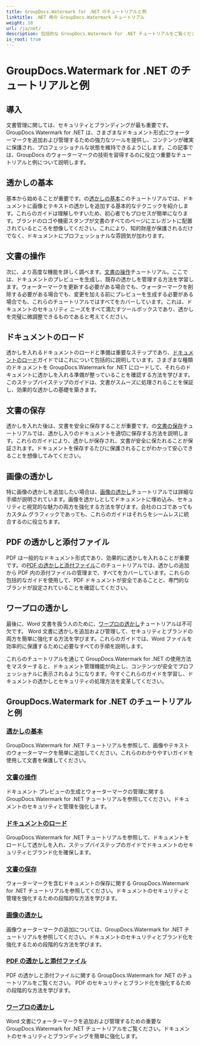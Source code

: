 ```yaml
---
title: GroupDocs.Watermark for .NET のチュートリアルと例
linktitle: .NET 用の GroupDocs.Watermark チュートリアル
weight: 10
url: /ja/net/
description: 包括的な GroupDocs.Watermark for .NET チュートリアルをご覧ください。ステップバイステップのガイドを使用して、さまざまなドキュメント形式でウォーターマークを追加、管理、保護する方法を学びます。
is_root: true
---
```


# GroupDocs.Watermark for .NET のチュートリアルと例

## 導入

文書管理に関しては、セキュリティとブランディングが最も重要です。 GroupDocs.Watermark for .NET は、さまざまなドキュメント形式にウォーターマークを追加および管理するための強力なツールを提供し、コンテンツが確実に保護され、プロフェッショナルな状態を維持できるようにします。この記事では、GroupDocs のウォーターマークの技術を習得するのに役立つ重要なチュートリアルと例について説明します。

## 透かしの基本

基本から始めることが重要です。の[透かしの基本](./watermarking-basics/)このチュートリアルでは、ドキュメントに画像とテキストの透かしを追加する基本的なテクニックを紹介します。これらのガイドは理解しやすいため、初心者でもプロセスが簡単になります。ブランドのロゴや機密スタンプが文書のすべてのページにエレガントに配置されているところを想像してください。これにより、知的財産が保護されるだけでなく、ドキュメントにプロフェッショナルな雰囲気が加わります。

## 文書の操作

次に、より高度な機能を詳しく調べます。[文書の操作](./document-manipulation/)チュートリアル。ここでは、ドキュメントのプレビューを生成し、既存の透かしを管理する方法を学習します。ウォーターマークを更新する必要がある場合でも、ウォーターマークを削除する必要がある場合でも、変更を加える前にプレビューを生成する必要がある場合でも、これらのチュートリアルではすべてをカバーしています。これは、ドキュメントのセキュリティ ニーズをすべて満たすツールボックスであり、透かしを完璧に微調整できるものであると考えてください。

## ドキュメントのロード

透かしを入れるドキュメントのロードと準備は重要なステップであり、[ドキュメントのロード](./document-loadings/)ガイドではこれについて包括的に説明しています。さまざまな種類のドキュメントを GroupDocs.Watermark for .NET にロードして、それらのドキュメントに透かしを入れる準備が整っていることを確認する方法を学びます。このステップバイステップのガイドは、文書がスムーズに処理されることを保証し、効果的な透かしの基礎を築きます。

## 文書の保存

透かしを入れた後は、文書を安全に保存することが重要です。の[文書の保存](./document-savings/)チュートリアルでは、透かし入りのドキュメントを適切に保存する方法を説明します。これらのガイドにより、透かしが保存され、文書が安全に保たれることが保証されます。ドキュメントを保存するたびに保護されることがわかって安心できることを想像してみてください。

## 画像の透かし

特に画像の透かしを追加したい場合は、[画像の透かし](./image-watermarkings/)チュートリアルでは詳細な手順が説明されています。画像を透かしとしてドキュメントに埋め込み、セキュリティと視覚的な魅力の両方を強化する方法を学びます。会社のロゴであってもカスタム グラフィックであっても、これらのガイドはそれらをシームレスに統合するのに役立ちます。

## PDF の透かしと添付ファイル

PDF は一般的なドキュメント形式であり、効果的に透かしを入れることが重要です。の[PDF の透かしと添付ファイル](./pdf-watermarking-attachments/)このチュートリアルでは、透かしの追加から PDF 内の添付ファイルの管理まで、すべてをカバーしています。これらの包括的なガイドを使用して、PDF ドキュメントが安全であることと、専門的なブランドが設定されていることを確認してください。

## ワープロの透かし

最後に、Word 文書を扱う人のために、[ワープロの透かし](./word-processing-watermarkings/)チュートリアルは不可欠です。 Word 文書に透かしを追加および管理して、セキュリティとブランドの両方を簡単に強化する方法を学びます。これらのガイドでは、Word ファイルを効率的に保護するために必要なすべての手順を説明します。

これらのチュートリアルを通じて GroupDocs.Watermark for .NET の使用方法をマスターすると、ドキュメント管理機能が向上し、コンテンツが安全でプロフェッショナルに表示されるようになります。今すぐこれらのガイドを学習し、ドキュメントの透かしとセキュリティの処理方法を変革してください。
## GroupDocs.Watermark for .NET のチュートリアルと例 
### [透かしの基本](./watermarking-basics/)
GroupDocs.Watermark for .NET チュートリアルを参照して、画像やテキストのウォーターマークを簡単に追加してください。これらのわかりやすいガイドを使用して文書を保護してください。
### [文書の操作](./document-manipulation/)
ドキュメント プレビューの生成とウォーターマークの管理に関する GroupDocs.Watermark for .NET チュートリアルを参照してください。ドキュメントのセキュリティと管理を強化します。
### [ドキュメントのロード](./document-loadings/)
GroupDocs.Watermark for .NET チュートリアルを参照して、ドキュメントをロードして透かしを入れ、ステップバイステップのガイドでドキュメントのセキュリティとブランド化を確保します。
### [文書の保存](./document-savings/)
ウォーターマークを含むドキュメントの保存に関する GroupDocs.Watermark for .NET チュートリアルを参照してください。ドキュメントのセキュリティと管理を強化するための段階的な方法を学びます。
### [画像の透かし](./image-watermarkings/)
画像ウォーターマークの追加については、GroupDocs.Watermark for .NET チュートリアルを参照してください。ドキュメントのセキュリティとブランド化を強化するための段階的な方法を学びます。
### [PDF の透かしと添付ファイル](./pdf-watermarking-attachments/)
PDF の透かしと添付ファイルに関する GroupDocs.Watermark for .NET のチュートリアルをご覧ください。 PDF のセキュリティとブランド化を強化するための段階的な方法を学びます。
### [ワープロの透かし](./word-processing-watermarkings/)
Word 文書にウォーターマークを追加および管理するための重要な GroupDocs.Watermark for .NET チュートリアルをご覧ください。ドキュメントのセキュリティとブランディングを簡単に強化します。